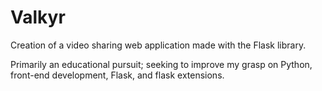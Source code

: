 # Valkyr 

Creation of a video sharing web application made with the Flask library.

Primarily an educational pursuit; seeking to improve my grasp on Python, front-end development, Flask, and flask extensions.
